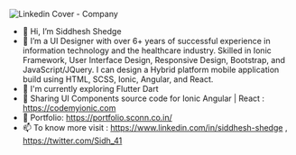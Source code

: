 ![Linkedin Cover - Company](https://user-images.githubusercontent.com/32062337/209069844-7aa483d7-cf8c-4b92-a9c6-04565f92d91a.png)


- 👋 Hi, I’m Siddhesh Shedge
- 👀 I’m a UI Designer with over 6+ years of successful experience in information technology and the healthcare industry. 
     Skilled in Ionic Framework, User Interface Design, Responsive Design, Bootstrap, and JavaScript/JQuery. 
     I can design a Hybrid platform mobile application build using HTML, SCSS, Ionic, Angular, and React.
- 🌱 I'm currently exploring Flutter Dart
- 💞️ Sharing UI Components source code for Ionic Angular | React : https://codemyionic.com
- 💪 Portfolio: https://portfolio.sconn.co.in/
- 📫 To know more visit : https://www.linkedin.com/in/siddhesh-shedge , https://twitter.com/Sidh_41

<!---
sidh41/sidh41 is a ✨ special ✨ repository because its `README.md` (this file) appears on your GitHub profile.
You can click the Preview link to take a look at your changes.
--->
